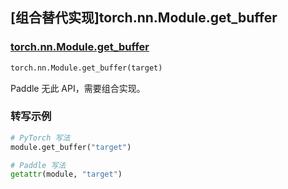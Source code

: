 ## [组合替代实现]torch.nn.Module.get_buffer

### [torch.nn.Module.get_buffer](https://pytorch.org/docs/stable/generated/torch.nn.Module.html#torch.nn.Module.get_buffer)

```python
torch.nn.Module.get_buffer(target)
```

Paddle 无此 API，需要组合实现。

### 转写示例

```python
# PyTorch 写法
module.get_buffer("target")

# Paddle 写法
getattr(module, "target")
```
